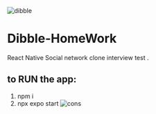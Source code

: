 
![dibble](https://user-images.githubusercontent.com/91061782/207512922-e227da56-85bf-4d46-9975-aaad665c59c8.png)

# Dibble-HomeWork
React Native Social network clone interview test .


to RUN the app:
---------------
1. npm i
2. npx expo start
![cons](https://user-images.githubusercontent.com/91061782/207513354-0480abb5-05c0-407e-aa5e-b98afd677c6e.gif)
